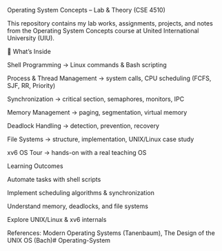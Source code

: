Operating System Concepts – Lab & Theory (CSE 4510)

This repository contains my lab works, assignments, projects, and notes from the Operating System Concepts course at United International University (UIU).

🔹 What’s Inside

Shell Programming → Linux commands & Bash scripting

Process & Thread Management → system calls, CPU scheduling (FCFS, SJF, RR, Priority)

Synchronization → critical section, semaphores, monitors, IPC

Memory Management → paging, segmentation, virtual memory

Deadlock Handling → detection, prevention, recovery

File Systems → structure, implementation, UNIX/Linux case study

xv6 OS Tour → hands-on with a real teaching OS

Learning Outcomes

Automate tasks with shell scripts

Implement scheduling algorithms & synchronization

Understand memory, deadlocks, and file systems

Explore UNIX/Linux & xv6 internals

References: Modern Operating Systems (Tanenbaum), The Design of the UNIX OS (Bach)#   O p e r a t i n g - S y s t e m  
 